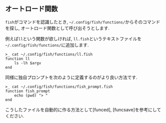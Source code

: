 ## オートロード関数

`fish`がコマンドを認識したとき, `~/.config/fish/functions/`からそのコマンドを探し,
オートロード関数として呼び出そうとします.

例えば`ll`という関数が欲しければ, `ll.fish`というテキストファイルを`~/.config/fish/functions/`に追加します.

```fish
>_ cat ~/.config/fish/functions/ll.fish
function ll
    ls -lh $argv
end
```

同様に独自プロンプトを次のように定義するのがより良い方法です.

```fish
>_ cat ~/.config/fish/functions/fish_prompt.fish
function fish_prompt
    echo (pwd) "> "
end
```

こうしたファイルを自動的に作る方法として[funced], [funcsave]を参考にしてください.
